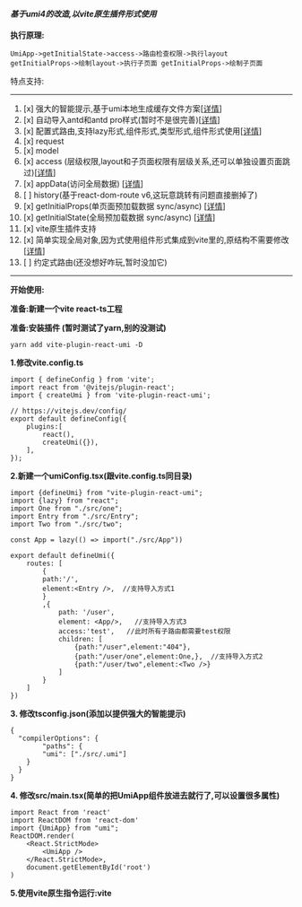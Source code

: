 #### *基于umi4的改造,以vite原生插件形式使用*

**执行原理:**
```
UmiApp->getInitialState->access->路由检查权限->执行layout getInitialProps->绘制layout->执行子页面 getInitialProps->绘制子页面
```

特点支持:  
****
1. [x] 强大的智能提示,基于umi本地生成缓存文件方案[[详情](./doc/1.MD)]
2. [x] 自动导入antd和antd pro样式(暂时不是很完善)[[详情](./doc/2.MD)]
3. [x] 配置式路由,支持lazy形式,组件形式,类型形式,组件形式使用[[详情](./doc/3.MD)]
4. [x] request
5. [x] model
6. [x] access (层级权限,layout和子页面权限有层级关系,还可以单独设置页面跳过)[[详情](./doc/6.MD)]
7. [x] appData(访问全局数据) [[详情](./doc/7.MD)]
8. [ ] history(基于react-dom-route v6,这玩意跳转有问题直接删掉了)
9. [x] getInitialProps(单页面预加载数据 sync/async)  [[详情](./doc/9.MD)]
10. [x] getInitialState(全局预加载数据 sync/async) [[详情](./doc/10.MD)]
11. [x] vite原生插件支持
12. [x] 简单实现全局对象,因为式使用组件形式集成到vite里的,原结构不需要修改 [[详情](./doc/12.MD)]
13. [ ] 约定式路由(还没想好咋玩,暂时没加它)
****



**开始使用:**  

**准备:新建一个vite react-ts工程**  

**准备:安装插件 (暂时测试了yarn,别的没测试)**

`yarn add vite-plugin-react-umi -D`

**1.修改vite.config.ts**

```
import { defineConfig } from 'vite';
import react from '@vitejs/plugin-react';
import { createUmi } from 'vite-plugin-react-umi';

// https://vitejs.dev/config/
export default defineConfig({
    plugins:[
        react(),
        createUmi({}),
    ],
});
```

**2.新建一个umiConfig.tsx(跟vite.config.ts同目录)**
```
import {defineUmi} from "vite-plugin-react-umi";
import {lazy} from "react";
import One from "./src/one";
import Entry from "./src/Entry";
import Two from "./src/two";

const App = lazy(() => import("./src/App"))

export default defineUmi({
    routes: [
        {
        path:'/',
        element:<Entry />,  //支持导入方式1
        }
        ,{
            path: '/user', 
            element: <App/>,   //支持导入方式3
            access:'test',   //此时所有子路由都需要test权限
            children: [
                {path:"/user",element:"404"},
                {path:"/user/one",element:One,},  //支持导入方式2
                {path:"/user/two",element:<Two />}
            ]
        }
    ]
})
```


**3. 修改tsconfig.json(添加以提供强大的智能提示)**
```
{
  "compilerOptions": {
        "paths": {
        "umi": ["./src/.umi"]
    }
  }
}
```

**4. 修改src/main.tsx(简单的把UmiApp组件放进去就行了,可以设置很多属性)**
```
import React from 'react'
import ReactDOM from 'react-dom'
import {UmiApp} from "umi";
ReactDOM.render(
    <React.StrictMode>
        <UmiApp />
    </React.StrictMode>,
    document.getElementById('root')
)

```

**5.使用vite原生指令运行:vite**
